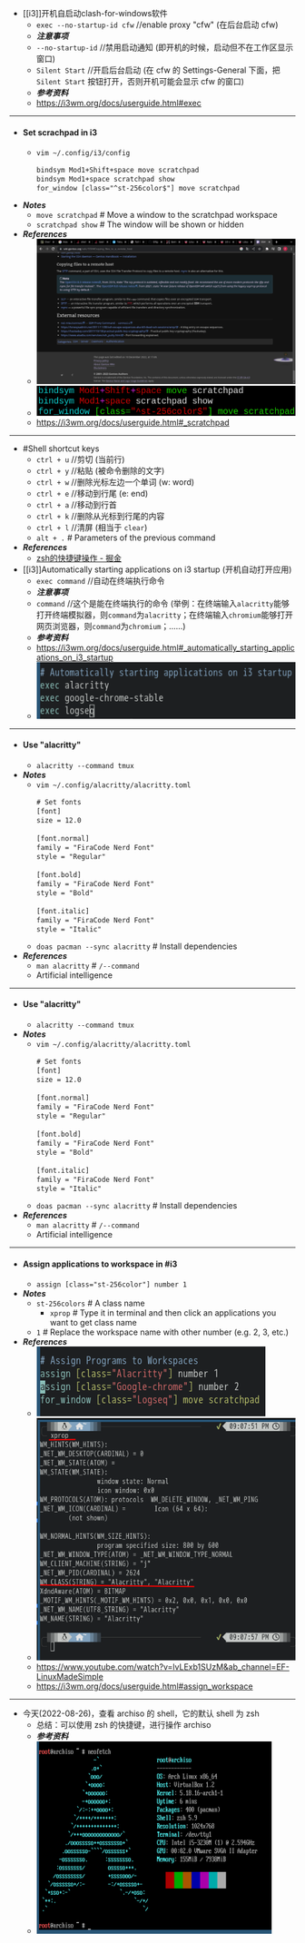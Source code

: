 - [[i3]]开机自启动clash-for-windows软件
  * `exec --no-startup-id cfw` //enable proxy "cfw" (在后台启动 cfw)
  * ***注意事项***
  * `--no-startup-id` //禁用启动通知 (即开机的时候，启动但不在工作区显示窗口)
  * `Silent Start` //开启后台启动 (在 cfw 的 Settings-General 下面，把 `Silent Start` 按钮打开，否则开机可能会显示 cfw 的窗口)
  * ***参考资料***
  * https://i3wm.org/docs/userguide.html#exec
- ---
- #### Set scrachpad in i3
    - `vim ~/.config/i3/config`
      ```
      bindsym Mod1+Shift+space move scratchpad
      bindsym Mod1+space scratchpad show
      for_window [class="^st-256color$"] move scratchpad
      ```
- ***Notes***
    - `move scratchpad` # Move a window to the scratchpad workspace
    - `scratchpad show` # The window will be shown or hidden
- ***References***
    - ![2023-02-03_23:16:41.gif](./assets/2023-02-03_23:16:41.gif)
    - ![2023-01-25_23-10.png](./assets/2023-01-25_23-10.png)
    - https://i3wm.org/docs/userguide.html#_scratchpad
- ---
- #Shell shortcut keys
	- `ctrl + u` //剪切 (当前行)
	- `ctrl + y` //粘贴 (被命令删除的文字)
	- `ctrl + w` //删除光标左边一个单词 (w: word)
	- `ctrl + e` //移动到行尾 (e: end)
	- `ctrl + a` //移动到行首
	- `ctrl + k` //删除从光标到行尾的内容
	- `ctrl + l` //清屏 (相当于 `clear`)
	- `alt + .` # Parameters of the previous command
- ***References***
	- [zsh的快捷键操作 - 掘金](https://juejin.cn/post/7045572070368870408)
- [[i3]]Automatically starting applications on i3 startup (开机自动打开应用)
  * `exec command` //自动在终端执行命令
  * ***注意事项***
  * `command` //这个是能在终端执行的命令 (举例：在终端输入`alacritty`能够打开终端模拟器，则`command`为`alacritty`；在终端输入`chromium`能够打开网页浏览器，则`command`为`chromium`；……)
  * ***参考资料***
  * https://i3wm.org/docs/userguide.html#_automatically_starting_applications_on_i3_startup
  * ![image.png](./assets/image_1661505123398_0.png)
- ---
- #### Use "alacritty"
    - `alacritty --command tmux`
- ***Notes***
    - `vim ~/.config/alacritty/alacritty.toml`
      ```
      # Set fonts
      [font]
      size = 12.0

      [font.normal]
      family = "FiraCode Nerd Font"
      style = "Regular"

      [font.bold]
      family = "FiraCode Nerd Font"
      style = "Bold"

      [font.italic]
      family = "FiraCode Nerd Font"
      style = "Italic"
      ```
    - `doas pacman --sync alacritty` # Install dependencies
- ***References***
    - `man alacritty` # `/--command`
    - Artificial intelligence
- ---
- #### Use "alacritty"
    - `alacritty --command tmux`
- ***Notes***
    - `vim ~/.config/alacritty/alacritty.toml`
      ```
      # Set fonts
      [font]
      size = 12.0

      [font.normal]
      family = "FiraCode Nerd Font"
      style = "Regular"

      [font.bold]
      family = "FiraCode Nerd Font"
      style = "Bold"

      [font.italic]
      family = "FiraCode Nerd Font"
      style = "Italic"
      ```
    - `doas pacman --sync alacritty` # Install dependencies
- ***References***
    - `man alacritty` # `/--command`
    - Artificial intelligence
- ---
- #### Assign applications to workspace in #i3
	- `assign [class="st-256color"] number 1`
- ***Notes***
	- `st-256colors` # A class name
		- `xprop` # Type it in terminal and then click an applications you want to get class name
	- `1` # Replace the workspace name with other number (e.g. 2, 3, etc.)
- ***References***
	- ![image.png](./assets/image_1661510403963_0.png)
	- ![image.png](./assets/image_1661519327603_0.png)
	- https://www.youtube.com/watch?v=lvLExb1SUzM&ab_channel=EF-LinuxMadeSimple
	- https://i3wm.org/docs/userguide.html#assign_workspace
- ---
- 今天(2022-08-26)，查看 archiso 的 shell，它的默认 shell 为 zsh 
  * 总结：可以使用 zsh 的快捷键，进行操作 archiso
  * ***参考资料***
  * ![image.png](./assets/image_1661527045171_0.png)
